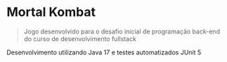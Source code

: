 <h1>Mortal Kombat</h1>

> Jogo desenvolvido para o desafio inicial de programação back-end do curso de desenvolvimento fullstack

<p>Desenvolvimento utilizando Java 17 e testes automatizados JUnit 5</p>

